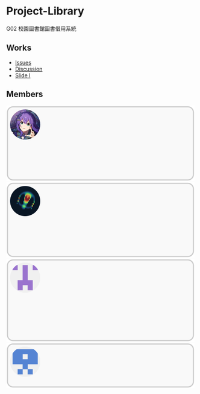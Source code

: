 # Project-Library

G02 校園圖書館圖書借用系統

## Works

- [Issues](https://github.com/NFU-Database-Group/Project-Library/issues)
- [Discussion](https://github.com/NFU-Database-Group/Project-Library/discussions)
- [Slide I](https://docs.google.com/presentation/d/1CVXu3zMMaOMTS-JVP_-2jTPVOu2q0zPUNoqi1U4R_xA/edit?usp=sharing)

## Members

<!--[組員](https://github.com/NFU-Database-Group/.github/tree/main/profile) -->
<p>
    <a href="https://github.com/LTurret">
        <img src="./components/LT.svg" width="500" height="200" alt="Made with SVG">
    </a>
    <a href="https://github.com/kiol1812">
        <img src="./components/kiol.svg" width="500" height="200" alt="Made with SVG">
    </a>
    <a href="https://github.com/Wang-You-Hong">
        <img src="./components/Wang_You_Hong.svg" width="500" height="220" alt="Made with SVG">
    </a>
    <a href="https://github.com/Daniel-TW-0">
        <img src="./components/Daniel_TW_0.svg" width="500" height="120" alt="Made with SVG">
    </a>
</p>
